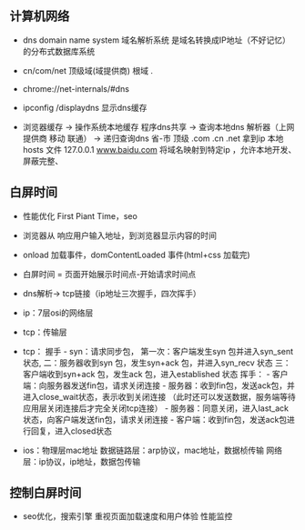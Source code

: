 ## 计算机网络
- dns domain name system 域名解析系统 
   是域名转换成IP地址（不好记忆）的分布式数据库系统
- cn/com/net 顶级域(域提供商) 根域 .
- chrome://net-internals/#dns
- ipconfig /displaydns 显示dns缓存

- 浏览器缓存 -> 操作系统本地缓存 程序dns共享
  -> 查询本地dns 解析器（上网提供商 移动 联通） -> 
  递归查询dns 省-市
  顶级 .com .cn .net 拿到ip
  本地hosts 文件 127.0.0.1 www.baidu.com
  将域名映射到特定ip ，允许本地开发、屏蔽完整、

## 白屏时间
- 性能优化 First Piant Time，seo 
- 浏览器从 响应用户输入地址，到浏览器显示内容的时间
- onload 加载事件，domContentLoaded 事件(html+css 加载完)
- 白屏时间 = 页面开始展示时间点-开始请求时间点
- dns解析-> tcp链接（ip地址三次握手，四次挥手）
- ip：7层osi的网络层
- tcp：传输层
- tcp： 握手
      - syn：请求同步包，
      第一次：客户端发生syn 包并进入syn_sent 状态,
      二：服务器收到syn 包，发生syn+ack 包，并进入syn_recv 状态
      三：客户端收到syn+ack 包，发生ack 包，进入established 状态
    挥手：
      - 客户端：向服务器发送fin包，请求关闭连接
      - 服务器：收到fin包，发送ack包，并进入close_wait状态，表示收到关闭连接
      （此时还可以发送数据，服务端等待应用层关闭连接后才完全关闭tcp连接）
      - 服务器：同意关闭，进入last_ack状态，向客户端发送fin包，请求关闭连接
      - 客户端：收到fin包，发送ack包进行回复，进入closed状态

- ios：物理层mac地址
  数据链路层：arp协议，mac地址，数据桢传输
  网络层：ip协议，ip地址，数据包传输

## 控制白屏时间
- seo优化，搜索引擎 重视页面加载速度和用户体验
  性能监控
